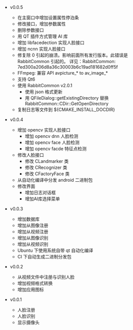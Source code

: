 - v0.0.5
  - 在主窗口中增加设置属性停泊条
  - 修改接口，增加参数属性
  - 删除参数接口
  - 用 QT 插件方式管理 AI 库
  - 增加 libfacedection 实现人脸接口
  - 增加 ncnn 实现人脸接口
  - 修复除 0 引起的崩溃。影响前面所有发行版本。此错误是 RabbitCommon 引起的。
    详见：RabbitCommon: 7ed300a206d8a36c30003b6c19ad181682d0ff5f
  - FFmpeg: 兼容 API avpicture_* to av_image_*
  - 支持 Qt6
  - 使用 RabbitCommon v2.0.1
    - 使用 json 格式更新
    - 用 QFileDialog::getExistingDirectory 替换 RabbitCommon::CDir::GetOpenDirectory
  - 复制日志等文件到 ${CMAKE_INSTALL_DOCDIR}

- v0.0.4
  - 增加 opencv 实现人脸接口
    - 增加 opencv dnn 人脸检测
    - 增加 opencv face 人脸检测
    - 增加 opencv facde 特征点检测
  - 修改人脸接口
    - 修改 CLandmarker 类
    - 修改 CRecognizer 类
    - 修改 CFactoryFace 类
  - 从自动化编译中分发 android  二进制包
  - 修改界面
    - 增加日志对话框
    - 增加AI库选择菜单

- v0.0.3
  - 增加数据库
  - 增加从图像注册
  - 增加从视频注册
  - 增加从图像识别
  - 增加从视频识别
  - Ubuntu 下使用系统自带 qt 自动化编译
  - CI 下自动生成二进制分发包

- v0.0.2
  - 从视频文件中注册与识别人脸
  - 增加视频格式转换
  - 增加应用图标

- v0.0.1
  - 人脸注册
  - 人脸识别
  - 显示摄像头
